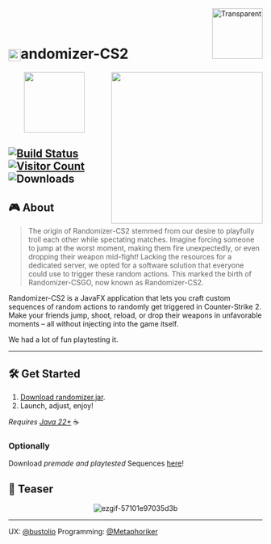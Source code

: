 <img src="https://github.com/user-attachments/assets/f8e04de5-28fa-4015-91b4-c7e888982666" alt="Transparent" width="100" height="100" align="right" />
<br><br>

# <img src="https://github.com/user-attachments/assets/ab28eba7-4b88-47b4-be10-ac4487d66e23" alt="randomizer" width="24" height="24" style="vertical-align: middle;" />andomizer-CS2

<center>
<a href="https://discord.gg/yjKRgMyENR"><img src="https://github.com/user-attachments/assets/db9fa4e3-94a3-42dc-90c3-5379127120aa" width="120" style="vertical-align: middle; margin-right: 20px;"></a><img src="https://github.com/user-attachments/assets/efffd234-5f9e-4f13-b8a3-539257139d92" width="300" height="auto" align="right" style="vertical-align: middle;">
</center>

[![Build Status](https://github.com/Luziferium/randomizer-csgo/actions/workflows/build_and_pre-release.yml/badge.svg?branch=stage)](https://github.com/Luziferium/randomizer-csgo/actions/workflows/build_and_pre-release.yml)
[![Visitor Count](https://visitor-badge.laobi.icu/badge?page_id=Metaphoriker.randomizer-cs2)](https://visitor-badge.laobi.icu/badge?page_id=Metaphoriker.randomizer-cs2)
![Downloads](https://img.shields.io/github/downloads/metaphoriker/randomizer-cs2/total)
---

## 🎮 About

<span style="color:gray">

> The origin of Randomizer-CS2 stemmed from our desire to playfully troll each other while spectating matches. Imagine forcing someone to jump at the worst moment, making them fire unexpectedly, or even dropping their weapon mid-fight! Lacking the resources for a dedicated server, we opted for a software solution that everyone could use to trigger these random actions. This marked the birth of Randomizer-CSGO, now known as Randomizer-CS2.

</span>

Randomizer-CS2 is a JavaFX application that lets you craft custom sequences of random actions to randomly get triggered in Counter-Strike 2.  Make your friends jump, shoot, reload, or drop their weapons in unfavorable moments – all without injecting into the game itself. 

We had a lot of fun playtesting it.

---

## 🛠️ Get Started

1. [Download randomizer.jar](https://github.com/Metaphoriker/randomizer-cs2/releases/tag/latest).
2. Launch, adjust, enjoy!

*Requires [Java 22+](https://www.oracle.com/de/java/technologies/downloads/#jdk23-windows)* ☕

### Optionally
Download *premade and playtested* Sequences [here](https://github.com/Metaphoriker/randomizer-cs2/tree/master/.randomizer/sequences)!

## 📸 Teaser

<p align="center">
  <img src="https://github.com/user-attachments/assets/a66d5992-1797-490c-a814-2f439f18aded" alt="ezgif-57101e97035d3b">
</p>

---

UX: [@bustolio](https://www.github.com/CuzIamBusted)
Programming: [@Metaphoriker](https://www.github.com/Metaphoriker)
